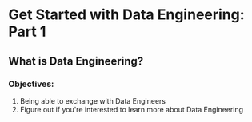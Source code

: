 # Get Started with Data Engineering: Part 1
## What is Data Engineering?
### Objectives:
1. Being able to exchange with Data Engineers
2. Figure out if you're interested to learn more about Data Engineering
